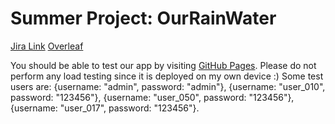 # Summer Project: OurRainWater

[Jira Link](https://amateureconomist.atlassian.net/jira/software/projects/SPWATER/boards/37/backlog?atlOrigin=eyJpIjoiODM2NGQwNTQwNzQzNGQ4YmI4OTg4YmQ3MDdiYTE4YmIiLCJwIjoiaiJ9)
[Overleaf](https://www.overleaf.com/3683468853gzxngvxzczhh#0833f8)



You should be able to test our app by visiting [GitHub Pages](https://saquantum.github.io/summer_project/). Please do not perform any load testing since it is deployed on my own device :) Some test users are: {username: "admin", password: "admin"}, {username: "user_010", password: "123456"}, {username: "user_050", password: "123456"}, {username: "user_017", password: "123456"}.

